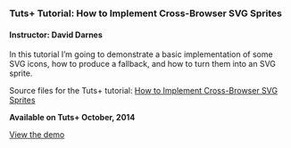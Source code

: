 ### Tuts+ Tutorial: How to Implement Cross-Browser SVG Sprites
#### Instructor: David Darnes

In this tutorial I’m going to demonstrate a basic implementation of some SVG icons, how to produce a fallback, and how to turn them into an SVG sprite.

Source files for the Tuts+ tutorial: [How to Implement Cross-Browser SVG Sprites](http://webdesign.tutsplus.com/tutorials/using-svgs-creating-svg-sprites--cms-22427)

**Available on Tuts+ October, 2014**

[View the demo](http://tutsplus.github.io/svg-sprite-demo)